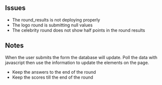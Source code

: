 ## Issues
- The round_results is not deploying properly
- The logo round is submitting null values
- The celebrity round does not show half points in the round results

## Notes

When the user submits the form the database will update.
Poll the data with javascript then use the information to update the elements on the page.

- Keep the answers to the end of the round
- Keep the scores till the end of the round